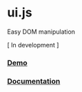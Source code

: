 # ui.js
Easy DOM manipulation

[ In development ]

### [Demo](http://naoxink.hol.es/UI)

### [Documentation](http://naoxink.hol.es/UI/doc)
